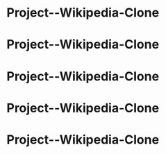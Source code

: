# Project--Wikipedia-Clone
# Project--Wikipedia-Clone
# Project--Wikipedia-Clone
# Project--Wikipedia-Clone
# Project--Wikipedia-Clone
